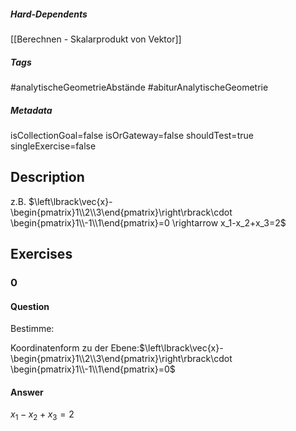 ##### Hard-Dependents 
[[Berechnen - Skalarprodukt von Vektor]]
##### Tags 
#analytischeGeometrieAbstände
#abiturAnalytischeGeometrie
##### Metadata 
isCollectionGoal=false
isOrGateway=false
shouldTest=true
singleExercise=false
## Description 
z.B. $\left\lbrack\vec{x}-\begin{pmatrix}1\\2\\3\end{pmatrix}\right\rbrack\cdot \begin{pmatrix}1\\-1\\1\end{pmatrix}=0 \rightarrow x_1-x_2+x_3=2$ 
## Exercises 
### 0 
#### Question 
Bestimme:

 Koordinatenform zu der Ebene:$\left\lbrack\vec{x}-\begin{pmatrix}1\\2\\3\end{pmatrix}\right\rbrack\cdot \begin{pmatrix}1\\-1\\1\end{pmatrix}=0$
#### Answer 
$x_1-x_2+x_3=2$
